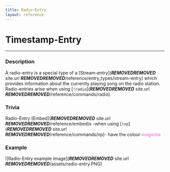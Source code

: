 ```yaml
---
title: Radio-Entry
layout: reference
---
```

# Timestamp-Entry
---
### Description
A radio-entry is a special type of a [Stream-entry](***REMOVED******REMOVED*** site.url ***REMOVED******REMOVED***/reference/entry_types/stream-entry) which provides information about the currently playing song on the radio station. Radio-entries arise when using [`!radio`](***REMOVED******REMOVED*** site.url ***REMOVED******REMOVED***/reference/commands/radio).
### Trivia
Radio-Entry [Embed](***REMOVED******REMOVED*** site.url ***REMOVED******REMOVED***/reference/embed)s -when using [`!np`](***REMOVED******REMOVED*** site.url ***REMOVED******REMOVED***/reference/commands/np)- have the colour **<span style="color:#FF88F0">magenta</span>**
### Example
![Radio-Entry example image](***REMOVED******REMOVED*** site.url ***REMOVED******REMOVED***/assets/radio-entry.PNG)
